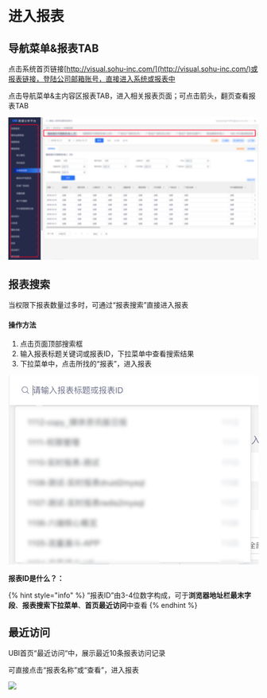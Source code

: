# 进入报表

## 导航菜单&报表TAB <a id="zuo-ce-dao-hang-bao-biao-tab"></a>

点击系统首页链接[http://visual.sohu-inc.com/](http://visual.sohu-inc.com/)或报表链接，登陆公司邮箱账号，直接进入系统或报表中

点击导航菜单&主内容区报表TAB，进入相关报表页面；可点击箭头，翻页查看报表TAB

![](../.gitbook/assets/image.png)

## 报表搜索 <a id="bao-biao-sou-suo"></a>

当权限下报表数量过多时，可通过“报表搜索”直接进入报表

#### 操作方法

1. 点击页面顶部搜索框
2. 输入报表标题关键词或报表ID，下拉菜单中查看搜索结果
3. 下拉菜单中，点击所找的“报表”，进入报表

![](../.gitbook/assets/bao-biao-sou-suo-shuo-ming.png)

**报表ID是什么？：**

{% hint style="info" %}
“报表ID”由3-4位数字构成，可于**浏览器地址栏最末字段**、**报表搜索下拉菜单**、**首页最近访问**中查看 
{% endhint %}



## 最近访问 <a id="zui-jin-fang-wen"></a>

UBI首页“最近访问“中，展示最近10条报表访问记录

可直接点击“报表名称”或“查看”，进入报表

![](https://blobscdn.gitbook.com/v0/b/gitbook-28427.appspot.com/o/assets%2F-LTQtXHK286asM0PMes5%2F-LU3VRlIeyG-oagwfpPh%2F-LU3V2qRlq1WY-JTaK3W%2F%E6%9C%80%E8%BF%91%E8%AE%BF%E9%97%AE%E8%AF%B4%E6%98%8E.png?alt=media&token=b17be170-7984-4b8f-86cd-7e3ad5608e93)

